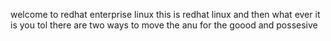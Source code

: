 welcome to redhat enterprise linux
this is redhat linux
and then what ever it is you tol
there are two ways to move the anu for the goood and possesive
